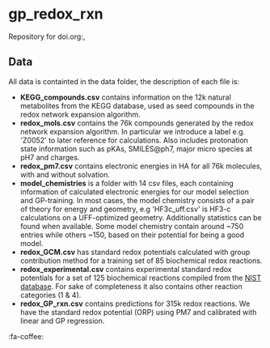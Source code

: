 # gp_redox_rxn
Repository for doi.org:, 




## Data

All data is containted in the data folder, the description of each file is:

* **KEGG_compounds.csv** contains information on the 12k natural metabolites from the KEGG database, used as seed compounds in the redox network expansion algorithm.
* **redox_mols.csv** contains the 76k compounds generated by the redox network expansion algorithm. In particular we introduce a label e.g. 'Z0052' to later reference for calculations. Also includes protonation state information such as pKAs, SMILES@ph7, major micro species at pH7 and charges.
*  **redox_pm7.csv** contains electronic energies in HA for all 76k molecules, with and without solvation.
* **model_chemistries** is a folder with 14 csv files, each containing information of calculated electronic energies for our model selection and GP-training. In most cases, the model chemistry consists of a pair of theory for energy and geometry, e.g 'HF3c_uff.csv' is HF3-c calculations on a UFF-optimized geometry. Additionally statistics can be found when available. Some model chemistry contain around ~750 entries while others ~150, based on their potential for being a good model.
* **redox_GCM.csv** has standard redox potentials calculated with group contribution method for a training set of 85 biochemical redox reactions.
* **redox_experimental.csv** contains experimental standard redox potentials for a set of 125 biochemical reactions compiled from the [NIST database](https://randr.nist.gov/enzyme/). For sake of completeness it also contains other reaction categories (1 & 4).
* **redox_GP_rxn.csv** contains predictions for 315k redox reactions. We have the standard redox potential (ORP) using PM7 and calibrated with linear and GP regression.

:fa-coffee:
## 
